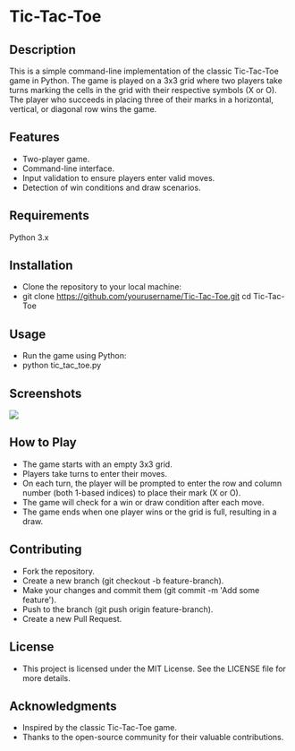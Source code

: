 # Tic-Tac-Toe
## Description
This is a simple command-line implementation of the classic Tic-Tac-Toe game in Python. The game is played on a 3x3 grid where two players take turns marking the cells in the grid with their respective symbols (X or O). The player who succeeds in placing three of their marks in a horizontal, vertical, or diagonal row wins the game.

## Features
- Two-player game.
- Command-line interface.
- Input validation to ensure players enter valid moves.
- Detection of win conditions and draw scenarios.

## Requirements
Python 3.x

## Installation
- Clone the repository to your local machine:
- git clone https://github.com/yourusername/Tic-Tac-Toe.git
cd Tic-Tac-Toe

## Usage
- Run the game using Python:
- python tic_tac_toe.py

## Screenshots
![](https://github.com/Hossam-Ahmed-ELSharabasy/Tic-Tac-Toe-/blob/main/tic_tac_toe00.jpg)

  ## How to Play
- The game starts with an empty 3x3 grid.
- Players take turns to enter their moves.
- On each turn, the player will be prompted to enter the row and column number (both 1-based indices) to place their mark (X or O).
- The game will check for a win or draw condition after each move.
- The game ends when one player wins or the grid is full, resulting in a draw.

## Contributing
- Fork the repository.
- Create a new branch (git checkout -b feature-branch).
- Make your changes and commit them (git commit -m 'Add some feature').
- Push to the branch (git push origin feature-branch).
- Create a new Pull Request.

## License
- This project is licensed under the MIT License. See the LICENSE file for more details.

## Acknowledgments
- Inspired by the classic Tic-Tac-Toe game.
- Thanks to the open-source community for their valuable contributions.
